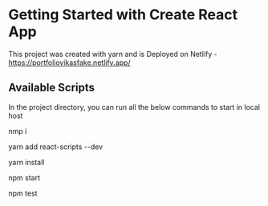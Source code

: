 # Getting Started with Create React App

This project was created with yarn and is Deployed on Netlify - https://portfoliovikasfake.netlify.app/

## Available Scripts

In the project directory, you can run all the below commands to start in local host

nmp i

yarn add react-scripts --dev

yarn install

npm start

npm test

